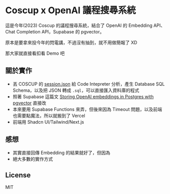 # Coscup x OpenAI 議程搜尋系統

這是今年(2023) Coscup 的議程搜尋系統，結合了 OpenAI 的 Embedding API、Chat Completion API，Supabase 的 pgvector。

原本是要拿來投今年的閃電講，不過沒有抽到，就不用做簡報了 XD

那大家就直接看扣看 Demo 吧

## 關於實作

- 丟 COSCUP 的 [session.json](https://coscup.org/2023/json/session.json) 給 Code Intepreter 分析，產生 Database SQL Schema，以及把 JSON 轉成 `.sql`，可以直接匯入資料庫的程式 
- 照著 Supabase 這篇文 [Storing OpenAI embeddings in Postgres with pgvector](https://supabase.com/blog/openai-embeddings-postgres-vector) 直接改
- 本來要用 Supabase Functions 來弄，但後來因為 Timeout 問題，以及前端也需要點魔法，所以就搬到了 Vercel
- 前端用 Shadcn UI/Tailwind/Next.js

## 感想

- 其實直接回傳 Embedding 的結果就好了，但因為
- 絕大多數的實作方式

## License

MIT

